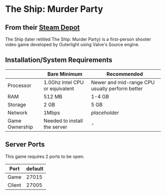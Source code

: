 # The Ship: Murder Party

## From their [Steam Depot](https://steamdb.info/app/2403/)

The Ship (later retitled The Ship: Murder Party) is a first-person shooter video game developed by Outerlight using Valve's Source engine.

## Installation/System Requirements
|  | Bare Minimum | Recommended |
|---------|---------|---------|
| Processor | 1.0Ghz Intel CPU or equivalent | Newer and mid-range CPU usually perform better |
| RAM | 512 MB | 1-4 GB |
| Storage | 2 GB | 5 GB |
| Network | 1Mbps | *placeholder* |
| Game Ownership | Needed to install the server | - |   

## Server Ports

This game requires 2 ports to be open.

| Port    | default |
|---------|---------|
| Game    | 27015   |
| Client  | 27005   |